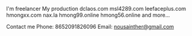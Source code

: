 I'm freelancer
My production dclaos.com msl4289.com leefaceplus.com hmongxx.com nax.la hmong99.online hmong56.online and more...

Contact me 
Phone: 8652091826096
Email: nousainther@gmail.com
